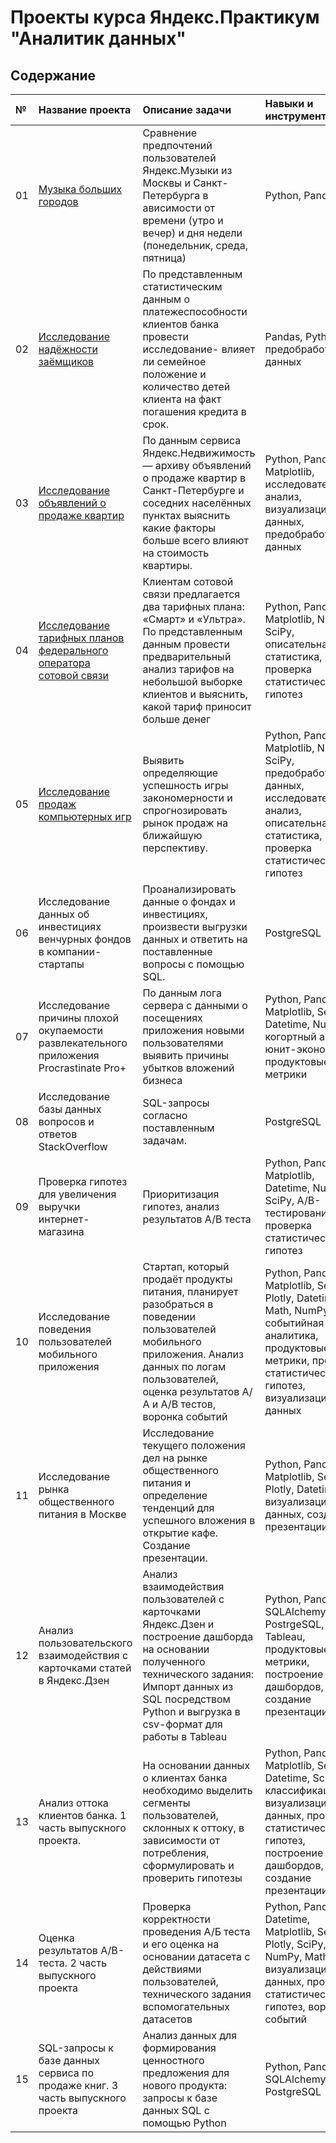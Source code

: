 # Проекты курса Яндекс.Практикум "Аналитик данных"

## Содержание

| №  |Название проекта         | Описание задачи                        | Навыки и инструменты  |
| :-------- | :------------------------------------- | :------------------------- | :---------------------- |
|01|[Музыка больших городов](https://github.com/IrinaNikolskaya/Yandex_Practicum_Data_Analist/tree/main/01%20Базовый%20Python)|Сравнение предпочтений пользователей Яндекс.Музыки из Москвы и Санкт-Петербурга в ависимости от времени (утро и вечер) и дня недели (понедельник, среда, пятница)|Python, Pandas|
|02|[Исследование надёжности заёмщиков](https://github.com/IrinaNikolskaya/Yandex_Practicum_Data_Analist/tree/main/02%20Предобработка%20данных)|По представленным статистическим данным о платежеспособности клиентов банка провести исследование- влияет ли семейное положение и количество детей клиента на факт погашения кредита в срок.|Pandas, Python, предобработка данных|
|03|[Исследование объявлений о продаже квартир](https://github.com/IrinaNikolskaya/Yandex_Practicum_Data_Analist/tree/main/03%20Исследовательский%20анализ%20данных)|По данным сервиса Яндекс.Недвижимость — архиву объявлений о продаже квартир в Санкт-Петербурге и соседних населённых пунктах выяснить какие факторы больше всего влияют на стоимость квартиры.|Python, Pandas, Matplotlib, исследовательский анализ, визуализация данных, предобработка данных|
|04|[Исследование тарифных планов федерального оператора сотовой связи](https://github.com/IrinaNikolskaya/Yandex_Practicum_Data_Analist/tree/main/04%20Статистический%20анализ%20данных)|Клиентам сотовой связи предлагается два тарифных плана: «Смарт» и «Ультра». По представленным данным провести предварительный анализ тарифов на небольшой выборке клиентов и выяснить, какой тариф приносит больше денег|Python, Pandas, Matplotlib, NumPy, SciPy, описательная статистика, проверка статистических гипотез|
|05|[Исследование продаж компьютерных игр](https://github.com/IrinaNikolskaya/Yandex_Practicum_Data_Analist/tree/main/05%20Сборный%20проект%201)|Выявить определяющие успешность игры закономерности и спрогнозировать рынок продаж на ближайшую перспективу.|Python, Pandas, Matplotlib, NumPy, SciPy, предобработка данных, исследовательский анализ, описательная статистика, проверка статистических гипотез|
|06|Исследование данных об инвестициях венчурных фондов в компании-стартапы|Проанализировать данные о фондах и инвестициях, произвести выгрузки данных и ответить на поставленные вопросы с помощью SQL.|PostgreSQL|
|07|Исследование причины плохой окупаемости развлекательного приложения Procrastinate Pro+|По данным лога сервера с данными о посещениях приложения новыми пользователями выявить причины убытков вложений бизнеса|Python, Pandas, Matplotlib, Seaborn, Datetime, NumPy, когортный анализ, юнит-экономика, продуктовые метрики
|08|Исследование базы данных вопросов и ответов StackOverflow|SQL-запросы согласно поставленным задачам.|PostgreSQL
|09|Проверка гипотез для увеличения выручки интернет-магазина|Приоритизация гипотез, анализ результатов А/В теста|Python, Pandas, Matplotlib, Datetime, NumPy, SciPy, А/В-тестирование, проверка статистических гипотез|
|10|Исследование поведения пользователей мобильного приложения|Стартап, который продаёт продукты питания, планирует разобраться в поведении пользователей мобильного приложения. Анализ данных по логам пользователей, оценка результатов А/А и А/В тестов, воронка событий|Python, Pandas, Matplotlib, Seaborn, Plotly, Datetime, Math, NumPy, событийная аналитика, продуктовые метрики, проверка статистических гипотез, визуализация данных|
|11|Исследование рынка общественного питания в Москве|Исследование текущего положения дел на рынке общественного питания и определение тенденций для успешного вложения в открытие кафе. Создание презентации.|Python, Pandas, Matplotlib, Seaborn, Plotly, Datetime, визуализация данных, создание презентации|
|12|Анализ пользовательского взаимодействия с карточками статей в Яндекс.Дзен|Анализ взаимодействия пользователей с карточками Яндекс.Дзен и построение дашборда на основании полученного технического задания: Импорт данных из SQL посредством Python и выгрузка в csv-формат для работы в Tableau|Python, Pandas, SQLAlchemy, PostrgeSQL, Tableau, продуктовые метрики, построение дашбордов, создание презентации|
|13|Анализ оттока клиентов банка. 1 часть выпускного проекта.|На основании данных о клиентах банка необходимо выделить сегменты пользователей, склонных к оттоку, в зависимости от потребления, сформулировать и проверить гипотезы|Python, Pandas, Matplotlib, Seaborn, Datetime, SciPy, классификация, визуализация данных, проверка статистических гипотез, построение дашбордов, создание презентации|
|14|Оценка результатов A/B-теста. 2 часть выпускного проекта|Проверка корректности проведения А/Б теста и его оценка на основании датасета с действиями пользователей, технического задания вспомогательных датасетов|Python, Pandas, Datetime, Matplotlib, Seaborn, Plotly, SciPy, NumPy, Math, визуализация данных, проверка статистических гипотез, воронка событий|
|15|SQL-запросы к базе данных сервиса по продаже книг. 3 часть выпускного проекта|Анализ данных для формирования ценностного предложения для нового продукта: запросы к базе данных SQL с помощью Python|Python, Pandas, SQLAlchemy, PostgreSQL|

